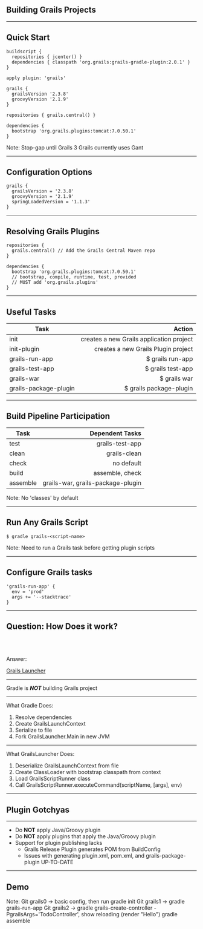 ## Building Grails Projects

----
## Quick Start

```
buildscript {
  repositories { jcenter() }
  dependencies { classpath 'org.grails:grails-gradle-plugin:2.0.1' }
}

apply plugin: 'grails'

grails {
  grailsVersion '2.3.8'
  groovyVersion '2.1.9'
}

repositories { grails.central() }

dependencies {
  bootstrap 'org.grails.plugins:tomcat:7.0.50.1'
}
```

Note:
Stop-gap until Grails 3
Grails currently uses Gant

----
## Configuration Options

```
grails {
  grailsVersion = '2.3.8'
  groovyVersion = '2.1.9'
  springLoadedVersion = '1.1.3'
}
```

----
## Resolving Grails Plugins

```
repositories {
  grails.central() // Add the Grails Central Maven repo
}

dependencies {
  bootstrap 'org.grails.plugins:tomcat:7.0.50.1'
  // bootstrap, compile, runtime, test, provided
  // MUST add 'org.grails.plugins'
}
```

----
## Useful Tasks

| Task | Action |
| ---- | ---------------:|
| init | creates a new Grails application project |
| init-plugin | creates a new Grails Plugin project |
| grails-run-app | $ grails run-app |
| grails-test-app | $ grails test-app  |
| grails-war | $ grails war <outputFile> |
| grails-package-plugin | $ grails package-plugin |

----
## Build Pipeline Participation

| Task | Dependent Tasks |
| ---- | ---------------:|
| test | grails-test-app |
| clean | grails-clean |
| check | no default |
| build | assemble, check |
| assemble | grails-war, grails-package-plugin |

Note: No 'classes' by default

----
## Run Any Grails Script

`$ gradle grails-<script-name>`

Note:
Need to run a Grails task before getting plugin scripts

----
## Configure Grails tasks

```
'grails-run-app' {
  env = 'prod'
  args += '--stacktrace'
}
```

----
## Question: How Does it work?

<br><br>

Answer:

[Grails Launcher](https://github.com/grails/grails-launcher)

----
Gradle is *__NOT__* building Grails project

----
What Gradle Does:

1. Resolve dependencies
1. Create GrailsLaunchContext
1. Serialize to file
1. Fork GrailsLauncher.Main in new JVM

----
What GrailsLauncher Does:

1. Deserialize GrailsLaunchContext from file
2. Create ClassLoader with bootstrap classpath from context
3. Load GrailsScriptRunner class
4. Call GrailsScriptRunner.executeCommand(scriptName, [args], env)

----
## Plugin Gotchyas

----
+ Do **NOT** apply Java/Groovy plugin
+ Do **NOT** apply plugins that apply the Java/Groovy plugin
+ Support for plugin publishing lacks
  + Grails Release Plugin generates POM from BuildConfig
  + Issues with generating plugin.xml, pom.xml, and grails-package-plugin UP-TO-DATE

----
## Demo

Note:
Git grails0 -> basic config, then run gradle init
Git grails1 -> gradle grails-run-app
Git grails2 ->
  gradle grails-create-controller -PgrailsArgs='TodoController',
  show reloading (render "Hello")
  gradle assemble

